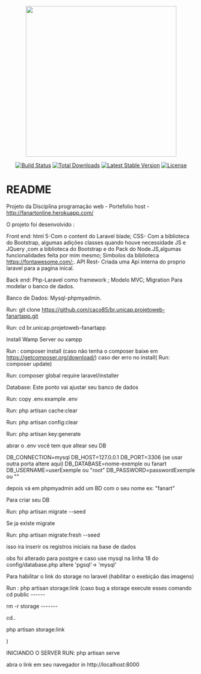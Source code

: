 <p align="center"><a href="https://laravel.com" target="_blank"><img src="https://raw.githubusercontent.com/laravel/art/master/logo-lockup/5%20SVG/2%20CMYK/1%20Full%20Color/laravel-logolockup-cmyk-red.svg" width="400"></a></p>

<p align="center">
<a href="https://travis-ci.org/laravel/framework"><img src="https://travis-ci.org/laravel/framework.svg" alt="Build Status"></a>
<a href="https://packagist.org/packages/laravel/framework"><img src="https://img.shields.io/packagist/dt/laravel/framework" alt="Total Downloads"></a>
<a href="https://packagist.org/packages/laravel/framework"><img src="https://img.shields.io/packagist/v/laravel/framework" alt="Latest Stable Version"></a>
<a href="https://packagist.org/packages/laravel/framework"><img src="https://img.shields.io/packagist/l/laravel/framework" alt="License"></a>
</p>

# README #

Projeto da Disciplina programação web - Portefolio host - http://fanartonline.herokuapp.com/

O projeto foi desenvolvido :

Front end: html 5-Com o content do Laravel blade; CSS- Com a biblioteca do Bootstrap, algumas adições classes quando houve necessidade JS e JQuery ,com a biblioteca do Bootstrap e do Pack do Node.JS,algumas funcionalidades feita por mim mesmo; Símbolos da biblioteca https://fontawesome.com/;. 
API Rest- Criada uma Api interna do proprio laravel para a pagina inical.

Back end: Php-Laravel como framework ; Modelo MVC; Migration Para modelar o banco de dados.

Banco de Dados: Mysql-phpmyadmin.

Run: git clone https://github.com/caco85/br.unicap.projetoweb-fanartapp.git

Run: cd br.unicap.projetoweb-fanartapp

Install Wamp Server ou xampp

Run : composer install (caso não tenha o composer baixe em https://getcomposer.org/download/)
caso der erro no install( Run: composer update)

Run: composer global require laravel/installer

Database: Este ponto vai ajustar seu banco de dados

Run: copy .env.example .env

Run: php artisan cache:clear

Run: php artisan config:clear

Run: php artisan key:generate

abrar o .env você tem que altear seu DB

DB_CONNECTION=mysql DB_HOST=127.0.0.1 DB_PORT=3306 (se usar outra porta altere aqui) DB_DATABASE=nome-exemple ou fanart DB_USERNAME=userExemple ou "root"
DB_PASSWORD=passwordExemple ou ""

depois vá em phpmyadmin add um BD com o seu nome ex: "fanart"

Para criar seu DB

Run: php artisan migrate --seed

Se ja existe migrate

Run: php artisan migrate:fresh --seed

isso ira inserir os registros iniciais na base de dados

obs foi alterado para postgre e caso use mysql na linha 18 do config/database.php altere 'pgsql'-> 'mysql'

Para habilitar o link do storage no laravel (habilitar o exebição das imagens)

Run : php artisan storage:link 
(caso bug a storage execute esses comando
cd public  ------

rm -r storage -------

cd..  

php artisan storage:link 

)

INICIANDO O SERVER
RUN: php artisan serve

abra o link em seu navegador in http://localhost:8000

<div align="center">
  <img src="" >
</div>
